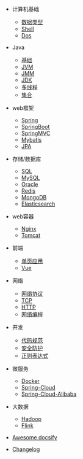 - 计算机基础
  - [数据类型](contents/计算机基础-数据类型.md)
  - [Shell](contents/计算机基础-Shell.md)
  - [Dos](contents/计算机基础-Dos.md)

- Java
  - [基础](contents/Java-基础.md)
  - [JVM](contents/Java-JVM.md)
  - [JMM](contents/Java-JMM.md)
  - [JDK](contents/Java-JDK.md)
  - [多线程](contents/Java-多线程.md)
  - [集合](contents/Java-集合.md)
  
- web框架
  - [Spring](contents/web框架-Spring.md)
  - [SpringBoot](contents/web框架-SpringBoot.md)
  - [SpringMVC](contents/web框架-SpringMVC.md)
  - [Mybatis](contents/web框架-Mybatis.md)
  - [JPA](contents/web框架-JPA.md)

- 存储/数据库
  - [SQL](contents/存储-SQL.md)
  - [MySQL](contents/存储-MySQL.md)
  - [Oracle](contents/存储-Oracle.md)
  - [Redis](contents/存储-Redis.md)
  - [MongoDB](contents/存储-MongoDB.md)
  - [Elasticsearch](contents/存储-Elasticsearch.md)

- web容器
  - [Nginx](contents/web容器-Nginx.md)
  - [Tomcat](contents/web容器-Tomcat.md)
  
- 前端
  - [单页应用](contents/前端-单页应用.md)
  - [Vue](contents/前端-Vue.md)
  
- 网络
  - [网络协议](contents/网络-网络协议.md)
  - [TCP](contents/网络-TCP.md)
  - [HTTP](contents/网络-HTTP.md)
  - [网络编程](contents/网络-网络编程.md)

- 开发
  - [代码规范](contents/开发-代码规范.md)
  - [安全防护](contents/开发-安全防护.md)
  - [正则表达式](contents/开发-正则表达式.md)
  
- 微服务
  - [Docker](contents/微服务-Docker.md)
  - [Spring-Cloud](contents/微服务-Spring-Cloud.md)
  - [Spring-Cloud-Alibaba](contents/微服务-Spring-Cloud-Alibaba.md)
  
- 大数据
  - [Hadoop](contents/大数据-Hadoop.md)
  - [Flink](configuration.md)

- [Awesome docsify](subdir/quickstart.md)
- [Changelog](none.md)
